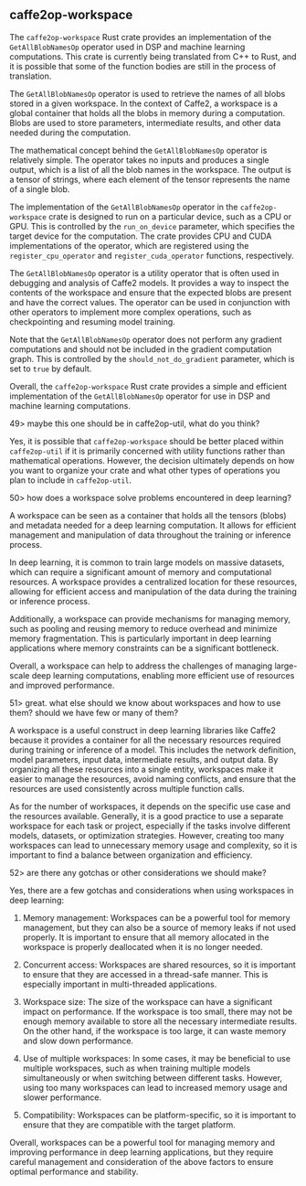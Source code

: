 ## caffe2op-workspace

The `caffe2op-workspace` Rust crate provides an
implementation of the `GetAllBlobNamesOp` operator
used in DSP and machine learning
computations. This crate is currently being
translated from C++ to Rust, and it is possible
that some of the function bodies are still in the
process of translation.

The `GetAllBlobNamesOp` operator is used to
retrieve the names of all blobs stored in a given
workspace. In the context of Caffe2, a workspace
is a global container that holds all the blobs in
memory during a computation. Blobs are used to
store parameters, intermediate results, and other
data needed during the computation.

The mathematical concept behind the
`GetAllBlobNamesOp` operator is relatively
simple. The operator takes no inputs and produces
a single output, which is a list of all the blob
names in the workspace. The output is a tensor of
strings, where each element of the tensor
represents the name of a single blob.

The implementation of the `GetAllBlobNamesOp`
operator in the `caffe2op-workspace` crate is
designed to run on a particular device, such as
a CPU or GPU. This is controlled by the
`run_on_device` parameter, which specifies the
target device for the computation. The crate
provides CPU and CUDA implementations of the
operator, which are registered using the
`register_cpu_operator` and
`register_cuda_operator` functions, respectively.

The `GetAllBlobNamesOp` operator is a utility
operator that is often used in debugging and
analysis of Caffe2 models. It provides a way to
inspect the contents of the workspace and ensure
that the expected blobs are present and have the
correct values. The operator can be used in
conjunction with other operators to implement more
complex operations, such as checkpointing and
resuming model training.

Note that the `GetAllBlobNamesOp` operator does
not perform any gradient computations and should
not be included in the gradient computation
graph. This is controlled by the
`should_not_do_gradient` parameter, which is set
to `true` by default.

Overall, the `caffe2op-workspace` Rust crate
provides a simple and efficient implementation of
the `GetAllBlobNamesOp` operator for use in DSP
and machine learning computations.

49> maybe this one should be in caffe2op-util,
what do you think?

Yes, it is possible that `caffe2op-workspace`
should be better placed within `caffe2op-util` if
it is primarily concerned with utility functions
rather than mathematical operations. However, the
decision ultimately depends on how you want to
organize your crate and what other types of
operations you plan to include in `caffe2op-util`.

50> how does a workspace solve problems
encountered in deep learning?

A workspace can be seen as a container that holds
all the tensors (blobs) and metadata needed for
a deep learning computation. It allows for
efficient management and manipulation of data
throughout the training or inference process.

In deep learning, it is common to train large
models on massive datasets, which can require
a significant amount of memory and computational
resources. A workspace provides a centralized
location for these resources, allowing for
efficient access and manipulation of the data
during the training or inference process.

Additionally, a workspace can provide mechanisms
for managing memory, such as pooling and reusing
memory to reduce overhead and minimize memory
fragmentation. This is particularly important in
deep learning applications where memory
constraints can be a significant bottleneck.

Overall, a workspace can help to address the
challenges of managing large-scale deep learning
computations, enabling more efficient use of
resources and improved performance.

51> great. what else should we know about
workspaces and how to use them? should we have few
or many of them?

A workspace is a useful construct in deep learning
libraries like Caffe2 because it provides
a container for all the necessary resources
required during training or inference of
a model. This includes the network definition,
model parameters, input data, intermediate
results, and output data. By organizing all these
resources into a single entity, workspaces make it
easier to manage the resources, avoid naming
conflicts, and ensure that the resources are used
consistently across multiple function calls.

As for the number of workspaces, it depends on the
specific use case and the resources
available. Generally, it is a good practice to use
a separate workspace for each task or project,
especially if the tasks involve different models,
datasets, or optimization strategies. However,
creating too many workspaces can lead to
unnecessary memory usage and complexity, so it is
important to find a balance between organization
and efficiency.

52> are there any gotchas or other considerations
we should make?

Yes, there are a few gotchas and considerations
when using workspaces in deep learning:

1. Memory management: Workspaces can be a powerful
   tool for memory management, but they can also
   be a source of memory leaks if not used
   properly. It is important to ensure that all
   memory allocated in the workspace is properly
   deallocated when it is no longer needed.

2. Concurrent access: Workspaces are shared
   resources, so it is important to ensure that
   they are accessed in a thread-safe manner. This
   is especially important in multi-threaded
   applications.

3. Workspace size: The size of the workspace can
   have a significant impact on performance. If
   the workspace is too small, there may not be
   enough memory available to store all the
   necessary intermediate results. On the other
   hand, if the workspace is too large, it can
   waste memory and slow down performance.

4. Use of multiple workspaces: In some cases, it
   may be beneficial to use multiple workspaces,
   such as when training multiple models
   simultaneously or when switching between
   different tasks. However, using too many
   workspaces can lead to increased memory usage
   and slower performance.

5. Compatibility: Workspaces can be
   platform-specific, so it is important to ensure
   that they are compatible with the target
   platform.

Overall, workspaces can be a powerful tool for
managing memory and improving performance in deep
learning applications, but they require careful
management and consideration of the above factors
to ensure optimal performance and stability.
